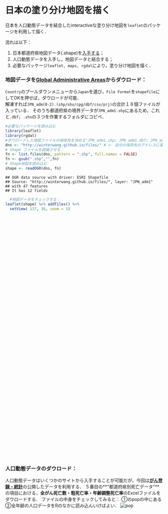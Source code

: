 # 日本の塗り分け地図を描く

日本を人口動態データを結合したinteractiveな塗り分け地図を`leaflet`のパッケージを利用して描く．

流れは以下：
1. 日本都道府県地図データ(.shape)を[入手する](http://www.gadm.org/download)；
2. 人口動態データを入手し，地図データと結合する；
3. 必要なパッケージ`leaflet, maps, rgdal`により，塗り分け地図を描く．


### 地図データを[Global Administrative Areas](http://www.gadm.org/country)からダウロード：

`Country`のプールダウンメニューから`Japan`を選び，`File Format`を`shapefile`にしてOKを押せば，ダウロードが可能．  
解凍すれば`JPN_adm(0-2).(shp/shx/cpg/dbf/csv/prj)`の合計１８個ファイルが入っている．
そのうち都道府県の境界データが`JPN_adm1.shp`にあるため，これと`.dbf; .shx`の３つを作業するフォルダにコピペ．


```r
#必要なパッケージを読み込む
library(leaflet)
library(rgdal)
#ダウロードした地図ファイルの保存先を決める"JPN_adm1.shp; JPN_adm1.dbf; JPN_adm1.shx"の３つだけをそこに置く
dns <- "http://winterwang.github.io/files/" # <- 自分の保存先のアドレスに変える
# Shape ファイルを認識させる：
fn <- list.files(dns, pattern = ".shp", full.names = FALSE)
fn <- gsub(".shp","",fn)
# Shape地図を読み込む
shape <- readOGR(dns, fn)
```

```
## OGR data source with driver: ESRI Shapefile 
## Source: "http://winterwang.github.io/files/", layer: "JPN_adm1"
## with 47 features
## It has 12 fields
```

```r
  #地図データをチェックする：
leaflet(shape) %>% addTiles() %>%
  setView( 137, 36, zoom = 5) 
```

<!--html_preserve--><div id="htmlwidget-9051" style="width:864px;height:768px;" class="leaflet html-widget"></div>
<script type="application/json" data-for="htmlwidget-9051">{"x":{"calls":[{"method":"addTiles","args":["http://{s}.tile.openstreetmap.org/{z}/{x}/{y}.png",null,null,{"minZoom":0,"maxZoom":18,"maxNativeZoom":null,"tileSize":256,"subdomains":"abc","errorTileUrl":"","tms":false,"continuousWorld":false,"noWrap":false,"zoomOffset":0,"zoomReverse":false,"opacity":1,"zIndex":null,"unloadInvisibleTiles":null,"updateWhenIdle":null,"detectRetina":false,"reuseTiles":false,"attribution":"&copy; <a href=\"http://openstreetmap.org\">OpenStreetMap\u003c/a> contributors, <a href=\"http://creativecommons.org/licenses/by-sa/2.0/\">CC-BY-SA\u003c/a>"}]}],"setView":[[36,137],5,[]]},"evals":[],"jsHooks":[]}</script><!--/html_preserve-->




### 人口動態データのダウロード：
人口動態データはいくつかのサイトから入手することが可能だが，今回は[**がん登録・統計**](http://ganjoho.jp/reg_stat/statistics/dl/index.html)の公開したデータを利用する．
５番目の**"都道府県別死亡データ"**の項目における，**全がん死亡数・粗死亡率・年齢調整死亡率**のExcelファイルをダウロードする．
ファイルの中身をチェックしてみると：
①のpopの中にある②全年齢の人口データをRのなかに読み込んいけばよい．
![pop](http://winterwang.github.io/image/pop.png)

